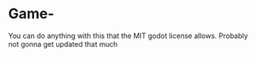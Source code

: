 # Game-
You can do anything with this that the MIT godot license allows.  Probably not gonna get updated that much
